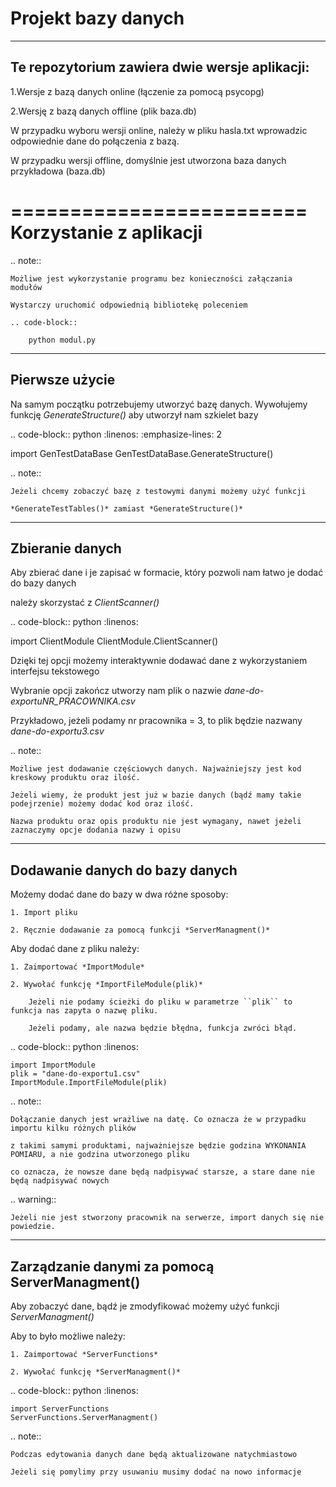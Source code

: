 # Projekt bazy danych

-------------------------------------------------
Te repozytorium zawiera dwie wersje aplikacji:
-------------------------------------------------

  1.Wersje z bazą danych online (łączenie za pomocą psycopg)

  2.Wersję z bazą danych offline (plik baza.db)

W przypadku wyboru wersji online, należy w pliku hasla.txt wprowadzic odpowiednie dane do połączenia z bazą.

W przypadku wersji offline, domyślnie jest utworzona baza danych przykładowa (baza.db)

=========================
Korzystanie z aplikacji
=========================


.. note::
	
	Możliwe jest wykorzystanie programu bez konieczności załączania modułów
	
	Wystarczy uruchomić odpowiednią bibliotekę poleceniem
	
	.. code-block::
	
		python modul.py


-------------------------
Pierwsze użycie
-------------------------

Na samym początku potrzebujemy utworzyć bazę danych.
Wywołujemy funkcję *GenerateStructure()* aby utworzył nam szkielet bazy

.. code-block:: python
   :linenos:
   :emphasize-lines: 2
	
   import GenTestDataBase
   GenTestDataBase.GenerateStructure()

.. note::
	
	Jeżeli chcemy zobaczyć bazę z testowymi danymi możemy użyć funkcji
	
	*GenerateTestTables()* zamiast *GenerateStructure()*

-------------------------
Zbieranie danych
-------------------------

Aby zbierać dane i je zapisać w formacie, który pozwoli nam łatwo je dodać do bazy danych


należy skorzystać z *ClientScanner()*

.. code-block:: python
   :linenos:
   
   import ClientModule
   ClientModule.ClientScanner()

Dzięki tej opcji możemy interaktywnie dodawać dane z wykorzystaniem interfejsu tekstowego

Wybranie opcji zakończ utworzy nam plik o nazwie *dane-do-exportuNR_PRACOWNIKA.csv*

Przykładowo, jeżeli podamy nr pracownika = 3, to plik będzie nazwany *dane-do-exportu3.csv*

.. note::

	Możliwe jest dodawanie częściowych danych. Najważniejszy jest kod kreskowy produktu oraz ilość.
	
	Jeżeli wiemy, że produkt jest już w bazie danych (bądź mamy takie podejrzenie) możemy dodać kod oraz ilość.
	
	Nazwa produktu oraz opis produktu nie jest wymagany, nawet jeżeli zaznaczymy opcje dodania nazwy i opisu

-----------------------------------
Dodawanie danych do bazy danych
-----------------------------------

Możemy dodać dane do bazy w dwa różne sposoby:

	1. Import pliku
	
	2. Ręcznie dodawanie za pomocą funkcji *ServerManagment()*
	
Aby dodać dane z pliku należy:

	1. Zaimportować *ImportModule*
	
	2. Wywołać funkcję *ImportFileModule(plik)*
	
		Jeżeli nie podamy ścieżki do pliku w parametrze ``plik`` to funkcja nas zapyta o nazwę pliku.
		
		Jeżeli podamy, ale nazwa będzie błędna, funkcja zwróci błąd.

.. code-block:: python
	:linenos:
	
	import ImportModule
	plik = "dane-do-exportu1.csv"
	ImportModule.ImportFileModule(plik)

.. note::

	Dołączanie danych jest wrażliwe na datę. Co oznacza że w przypadku importu kilku różnych plików
	
	z takimi samymi produktami, najważniejsze będzie godzina WYKONANIA POMIARU, a nie godzina utworzonego pliku
	
	co oznacza, że nowsze dane będą nadpisywać starsze, a stare dane nie będą nadpisywać nowych

.. warning::
	
	Jeżeli nie jest stworzony pracownik na serwerze, import danych się nie powiedzie.
	


-------------------------------------------------
Zarządzanie danymi za pomocą ServerManagment()
-------------------------------------------------

Aby zobaczyć dane, bądź je zmodyfikować możemy użyć funkcji *ServerManagment()*

Aby to było możliwe należy:

	1. Zaimportować *ServerFunctions*
	
	2. Wywołać funkcję *ServerManagment()*

.. code-block:: python
	:linenos:
	
	import ServerFunctions
	ServerFunctions.ServerManagment()


.. note::

	Podczas edytowania danych dane będą aktualizowane natychmiastowo
	
	Jeżeli się pomylimy przy usuwaniu musimy dodać na nowo informacje
